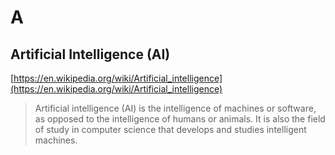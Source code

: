 # A

## Artificial Intelligence (AI)

[https://en.wikipedia.org/wiki/Artificial_intelligence](https://en.wikipedia.org/wiki/Artificial_intelligence)

> Artificial intelligence (AI) is the intelligence of machines or software, as opposed to the intelligence of humans or animals. It is also the field of study in computer science that develops and studies intelligent machines.
